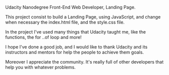 Udacity Nanodegree Front-End Web Developer, Landing Page.

This project consist to build a Landing Page, using JavaScript, and change when necessary the index.html file, and the style.css file.

In the project I've used many things that Udacity taught me, like the functions, the for ..of loop and more!

I hope I've done a good job, and I would like to thank Udacity and its instructors and mentors for help the people to achieve them goals.

Moreover I appreciate the community. It's really full of other developers that help you with whatever problems.
